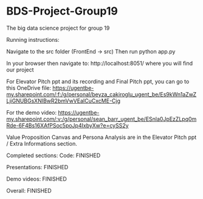 # BDS-Project-Group19
The big data science project for group 19

Running instructions:

Navigate to the src folder (FrontEnd -> src)
Then run python app.py

In your browser then navigate to: http://localhost:8051/ where you will find our project

For Elevator Pitch ppt and its recording and Final Pitch ppt, you can go to this OneDrive file: https://ugentbe-my.sharepoint.com/:f:/g/personal/beyza_cakiroglu_ugent_be/Es9kWn1aZwZLjiGNUBGsXNIBwR2bmVwVEaICuCxcME-Cjg

For the demo video: https://ugentbe-my.sharepoint.com/:v:/g/personal/sean_barr_ugent_be/ESnla0JpEzZLpq0mRde-6F4Bs16XAfPSoc5poJp4IxbyXw?e=cySS2y

Value Proposition Canvas and Persona Analysis are in the Elevator Pitch ppt / Extra Informations section.


Completed sections:
Code: FINISHED

Presentations: FINISHED

Demo videos: FINISHED

Overall: FINISHED
